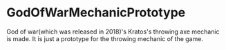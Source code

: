 # GodOfWarMechanicPrototype
God of war(which was released in 2018)'s Kratos's throwing axe mechanic is made. It is just a prototype for the throwing mechanic of the game. 
